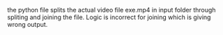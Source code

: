 
the python file splits the actual video file exe.mp4 in input folder through spliting and joining the file. Logic is incorrect for joining which is giving wrong output.
